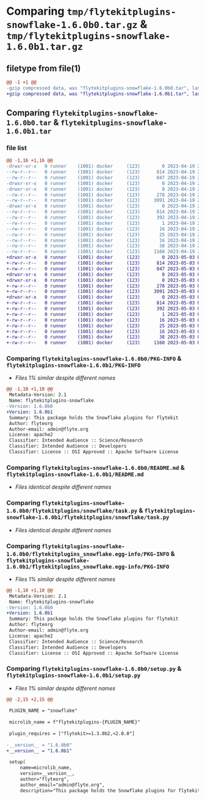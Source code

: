 # Comparing `tmp/flytekitplugins-snowflake-1.6.0b0.tar.gz` & `tmp/flytekitplugins-snowflake-1.6.0b1.tar.gz`

## filetype from file(1)

```diff
@@ -1 +1 @@
-gzip compressed data, was "flytekitplugins-snowflake-1.6.0b0.tar", last modified: Wed Apr 19 20:54:35 2023, max compression
+gzip compressed data, was "flytekitplugins-snowflake-1.6.0b1.tar", last modified: Wed May  3 04:48:12 2023, max compression
```

## Comparing `flytekitplugins-snowflake-1.6.0b0.tar` & `flytekitplugins-snowflake-1.6.0b1.tar`

### file list

```diff
@@ -1,16 +1,16 @@
-drwxr-xr-x   0 runner    (1001) docker     (123)        0 2023-04-19 20:54:35.139158 flytekitplugins-snowflake-1.6.0b0/
--rw-r--r--   0 runner    (1001) docker     (123)      814 2023-04-19 20:54:35.139158 flytekitplugins-snowflake-1.6.0b0/PKG-INFO
--rw-r--r--   0 runner    (1001) docker     (123)      847 2023-04-19 20:54:06.000000 flytekitplugins-snowflake-1.6.0b0/README.md
-drwxr-xr-x   0 runner    (1001) docker     (123)        0 2023-04-19 20:54:35.139158 flytekitplugins-snowflake-1.6.0b0/flytekitplugins/
-drwxr-xr-x   0 runner    (1001) docker     (123)        0 2023-04-19 20:54:35.139158 flytekitplugins-snowflake-1.6.0b0/flytekitplugins/snowflake/
--rw-r--r--   0 runner    (1001) docker     (123)      278 2023-04-19 20:54:06.000000 flytekitplugins-snowflake-1.6.0b0/flytekitplugins/snowflake/__init__.py
--rw-r--r--   0 runner    (1001) docker     (123)     3091 2023-04-19 20:54:06.000000 flytekitplugins-snowflake-1.6.0b0/flytekitplugins/snowflake/task.py
-drwxr-xr-x   0 runner    (1001) docker     (123)        0 2023-04-19 20:54:35.139158 flytekitplugins-snowflake-1.6.0b0/flytekitplugins_snowflake.egg-info/
--rw-r--r--   0 runner    (1001) docker     (123)      814 2023-04-19 20:54:35.000000 flytekitplugins-snowflake-1.6.0b0/flytekitplugins_snowflake.egg-info/PKG-INFO
--rw-r--r--   0 runner    (1001) docker     (123)      392 2023-04-19 20:54:35.000000 flytekitplugins-snowflake-1.6.0b0/flytekitplugins_snowflake.egg-info/SOURCES.txt
--rw-r--r--   0 runner    (1001) docker     (123)        1 2023-04-19 20:54:35.000000 flytekitplugins-snowflake-1.6.0b0/flytekitplugins_snowflake.egg-info/dependency_links.txt
--rw-r--r--   0 runner    (1001) docker     (123)       16 2023-04-19 20:54:35.000000 flytekitplugins-snowflake-1.6.0b0/flytekitplugins_snowflake.egg-info/namespace_packages.txt
--rw-r--r--   0 runner    (1001) docker     (123)       25 2023-04-19 20:54:35.000000 flytekitplugins-snowflake-1.6.0b0/flytekitplugins_snowflake.egg-info/requires.txt
--rw-r--r--   0 runner    (1001) docker     (123)       16 2023-04-19 20:54:35.000000 flytekitplugins-snowflake-1.6.0b0/flytekitplugins_snowflake.egg-info/top_level.txt
--rw-r--r--   0 runner    (1001) docker     (123)       38 2023-04-19 20:54:35.139158 flytekitplugins-snowflake-1.6.0b0/setup.cfg
--rw-r--r--   0 runner    (1001) docker     (123)     1160 2023-04-19 20:54:25.000000 flytekitplugins-snowflake-1.6.0b0/setup.py
+drwxr-xr-x   0 runner    (1001) docker     (123)        0 2023-05-03 04:48:12.624321 flytekitplugins-snowflake-1.6.0b1/
+-rw-r--r--   0 runner    (1001) docker     (123)      814 2023-05-03 04:48:12.624321 flytekitplugins-snowflake-1.6.0b1/PKG-INFO
+-rw-r--r--   0 runner    (1001) docker     (123)      847 2023-05-03 04:47:44.000000 flytekitplugins-snowflake-1.6.0b1/README.md
+drwxr-xr-x   0 runner    (1001) docker     (123)        0 2023-05-03 04:48:12.624321 flytekitplugins-snowflake-1.6.0b1/flytekitplugins/
+drwxr-xr-x   0 runner    (1001) docker     (123)        0 2023-05-03 04:48:12.624321 flytekitplugins-snowflake-1.6.0b1/flytekitplugins/snowflake/
+-rw-r--r--   0 runner    (1001) docker     (123)      278 2023-05-03 04:47:44.000000 flytekitplugins-snowflake-1.6.0b1/flytekitplugins/snowflake/__init__.py
+-rw-r--r--   0 runner    (1001) docker     (123)     3091 2023-05-03 04:47:44.000000 flytekitplugins-snowflake-1.6.0b1/flytekitplugins/snowflake/task.py
+drwxr-xr-x   0 runner    (1001) docker     (123)        0 2023-05-03 04:48:12.624321 flytekitplugins-snowflake-1.6.0b1/flytekitplugins_snowflake.egg-info/
+-rw-r--r--   0 runner    (1001) docker     (123)      814 2023-05-03 04:48:12.000000 flytekitplugins-snowflake-1.6.0b1/flytekitplugins_snowflake.egg-info/PKG-INFO
+-rw-r--r--   0 runner    (1001) docker     (123)      392 2023-05-03 04:48:12.000000 flytekitplugins-snowflake-1.6.0b1/flytekitplugins_snowflake.egg-info/SOURCES.txt
+-rw-r--r--   0 runner    (1001) docker     (123)        1 2023-05-03 04:48:12.000000 flytekitplugins-snowflake-1.6.0b1/flytekitplugins_snowflake.egg-info/dependency_links.txt
+-rw-r--r--   0 runner    (1001) docker     (123)       16 2023-05-03 04:48:12.000000 flytekitplugins-snowflake-1.6.0b1/flytekitplugins_snowflake.egg-info/namespace_packages.txt
+-rw-r--r--   0 runner    (1001) docker     (123)       25 2023-05-03 04:48:12.000000 flytekitplugins-snowflake-1.6.0b1/flytekitplugins_snowflake.egg-info/requires.txt
+-rw-r--r--   0 runner    (1001) docker     (123)       16 2023-05-03 04:48:12.000000 flytekitplugins-snowflake-1.6.0b1/flytekitplugins_snowflake.egg-info/top_level.txt
+-rw-r--r--   0 runner    (1001) docker     (123)       38 2023-05-03 04:48:12.624321 flytekitplugins-snowflake-1.6.0b1/setup.cfg
+-rw-r--r--   0 runner    (1001) docker     (123)     1160 2023-05-03 04:48:03.000000 flytekitplugins-snowflake-1.6.0b1/setup.py
```

### Comparing `flytekitplugins-snowflake-1.6.0b0/PKG-INFO` & `flytekitplugins-snowflake-1.6.0b1/PKG-INFO`

 * *Files 1% similar despite different names*

```diff
@@ -1,10 +1,10 @@
 Metadata-Version: 2.1
 Name: flytekitplugins-snowflake
-Version: 1.6.0b0
+Version: 1.6.0b1
 Summary: This package holds the Snowflake plugins for flytekit
 Author: flyteorg
 Author-email: admin@flyte.org
 License: apache2
 Classifier: Intended Audience :: Science/Research
 Classifier: Intended Audience :: Developers
 Classifier: License :: OSI Approved :: Apache Software License
```

### Comparing `flytekitplugins-snowflake-1.6.0b0/README.md` & `flytekitplugins-snowflake-1.6.0b1/README.md`

 * *Files identical despite different names*

### Comparing `flytekitplugins-snowflake-1.6.0b0/flytekitplugins/snowflake/task.py` & `flytekitplugins-snowflake-1.6.0b1/flytekitplugins/snowflake/task.py`

 * *Files identical despite different names*

### Comparing `flytekitplugins-snowflake-1.6.0b0/flytekitplugins_snowflake.egg-info/PKG-INFO` & `flytekitplugins-snowflake-1.6.0b1/flytekitplugins_snowflake.egg-info/PKG-INFO`

 * *Files 1% similar despite different names*

```diff
@@ -1,10 +1,10 @@
 Metadata-Version: 2.1
 Name: flytekitplugins-snowflake
-Version: 1.6.0b0
+Version: 1.6.0b1
 Summary: This package holds the Snowflake plugins for flytekit
 Author: flyteorg
 Author-email: admin@flyte.org
 License: apache2
 Classifier: Intended Audience :: Science/Research
 Classifier: Intended Audience :: Developers
 Classifier: License :: OSI Approved :: Apache Software License
```

### Comparing `flytekitplugins-snowflake-1.6.0b0/setup.py` & `flytekitplugins-snowflake-1.6.0b1/setup.py`

 * *Files 1% similar despite different names*

```diff
@@ -2,15 +2,15 @@
 
 PLUGIN_NAME = "snowflake"
 
 microlib_name = f"flytekitplugins-{PLUGIN_NAME}"
 
 plugin_requires = ["flytekit>=1.3.0b2,<2.0.0"]
 
-__version__ = "1.6.0b0"
+__version__ = "1.6.0b1"
 
 setup(
     name=microlib_name,
     version=__version__,
     author="flyteorg",
     author_email="admin@flyte.org",
     description="This package holds the Snowflake plugins for flytekit",
```


